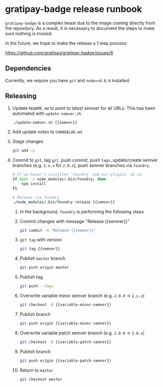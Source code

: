 # gratipay-badge release runbook
`gratipay-badge` is a complex beast due to the image coming directly from the repository. As a result, it is necessary to document the steps to make sure nothing is missed.

In the future, we hope to make the release a 1 step process:

https://github.com/gratipay/gratipay-badge/issues/6

## Dependencies
Currently, we require you have `git` and `node>=0.8.0` installed.

## Releasing

1. Update `README.md` to point to latest semver for all URLs. This has been automated with `update-semver.sh`
    ```sh
    ./update-semver.sh {{semver}}
    ```

2. Add update notes to `CHANGELOG.md`

3. Stage changes
    ```sh
    git add -p
    ```

4. Commit to `git`, tag `git`, push commit, push `tags`, update/create semver branches (e.g. `2.x.x` for `2.0.x`), push semver branches via `foundry`.
    ```sh
    # If we haven't installed `foundry` and our plugins, do so
    if test -x node_modules/.bin/foundry; then
        npm install
    fi

    # Release via foundry
    ./node_modules/.bin/foundry release {{semver}}
    ```

    1. In the background, `foundry` is performing the following steps

    2. Commit changes with message "Release {{semver}}"
        ```sh
        git commit -m "Release {{semver}}"
        ```

    3. `git tag` with version
        ```sh
        git tag {{semver}}
        ```

    4. Publish `master` branch
        ```sh
        git push origin master
        ```

    5. Publish tag
        ```sh
        git push --tags
        ```

    6. Overwrite variable minor semver branch (e.g. `2.0.0` -> `2.x.x`)
        ```sh
        git checkout -B {{variable-minor-semver}}
        ```

    7. Publish branch
        ```sh
        git push origin {{variable-minor-semver}}
        ```

    8. Overwrite variable patch semver branch (e.g. `2.0.0` -> `2.0.x`)
        ```sh
        git checkout -B {{variable-patch-semver}}
        ```

    9. Publish branch
        ```sh
        git push origin {{variable-patch-semver}}
        ```

    10. Return to `master`
        ```sh
        git checkout master
        ```

[`twolfson/foundry`]: https://github.com/twolfson/foundry
